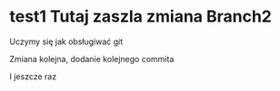 # test1 Tutaj zaszla zmiana Branch2

Uczymy się jak obsługiwać git

Zmiana kolejna, dodanie kolejnego commita

I jeszcze raz




